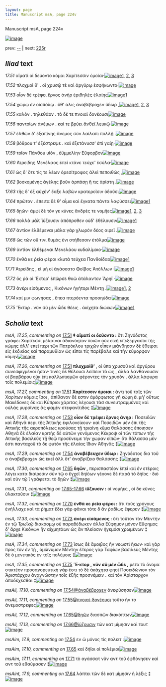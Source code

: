 ```yaml
---
layout: page
title: Manuscript msA, page 224v
---
```


Manuscript msA, page 224v

[![image](http://www.homermultitext.org/iipsrv?OBJ=IIP,1.0&FIF=/project/homer/pyramidal/deepzoom/hmt/vaimg/2017a/VA224VN_0726.tif&WID=100&CVT=JPEG)](http://www.homermultitext.org/ict2/?urn=urn:cite2:hmt:vaimg.2017a:VA224VN_0726)

prev:  [--](../--) | next:  [225r](../225r)

## *Iliad* text

*17.51* <a id="17.51"/> αἵματί οἱ δεύοντο κόμαι Χαρίτεσσιν ὁμοῖαι·[![image](http://www.homermultitext.org/iipsrv?OBJ=IIP,1.0&FIF=/project/homer/pyramidal/deepzoom/hmt/vaimg/2017a/VA224VN_0726.tif&RGN=0.493,0.2307,0.338,0.0263&WID=1000&CVT=JPEG)](http://www.homermultitext.org/ict2/?urn=urn:cite2:hmt:vaimg.2017a:VA224VN_0726@0.493,0.2307,0.338,0.0263)[1](#msA_17.26), [2](#msA_17.25), [3](#msA_17.27)

*17.52* <a id="17.52"/> πλοχμοί θ' . οἳ χρυσῷ τὲ καὶ ἀργύρῳ ἐσφήκωντο·[![image](http://www.homermultitext.org/iipsrv?OBJ=IIP,1.0&FIF=/project/homer/pyramidal/deepzoom/hmt/vaimg/2017a/VA224VN_0726.tif&RGN=0.494,0.2532,0.389,0.0248&WID=1000&CVT=JPEG)](http://www.homermultitext.org/ict2/?urn=urn:cite2:hmt:vaimg.2017a:VA224VN_0726@0.494,0.2532,0.389,0.0248)

*17.53* <a id="17.53"/> οἷον δὲ τρέφει ἔρνος ἀνὴρ ἐριθηλὲς ἐλαίης[![image](http://www.homermultitext.org/iipsrv?OBJ=IIP,1.0&FIF=/project/homer/pyramidal/deepzoom/hmt/vaimg/2017a/VA224VN_0726.tif&RGN=0.494,0.2712,0.389,0.0248&WID=1000&CVT=JPEG)](http://www.homermultitext.org/ict2/?urn=urn:cite2:hmt:vaimg.2017a:VA224VN_0726@0.494,0.2712,0.389,0.0248)[1](#msA_17.28)

*17.54* <a id="17.54"/> χώρῳ ἐν οἰοπόλῳ . ὅθ' άλις ἀναβέβροχεν ὕδωρ ,[![image](http://www.homermultitext.org/iipsrv?OBJ=IIP,1.0&FIF=/project/homer/pyramidal/deepzoom/hmt/vaimg/2017a/VA224VN_0726.tif&RGN=0.491,0.2893,0.402,0.0263&WID=1000&CVT=JPEG)](http://www.homermultitext.org/ict2/?urn=urn:cite2:hmt:vaimg.2017a:VA224VN_0726@0.491,0.2893,0.402,0.0263)[1](#msA_17.29), [2](#msAim_17.9), [3](#msAil_17.10)

*17.55* <a id="17.55"/> καλὸν . τηλεθάον . τὸ δέ τε πνοιαὶ δονέουσι[![image](http://www.homermultitext.org/iipsrv?OBJ=IIP,1.0&FIF=/project/homer/pyramidal/deepzoom/hmt/vaimg/2017a/VA224VN_0726.tif&RGN=0.494,0.3088,0.361,0.0248&WID=1000&CVT=JPEG)](http://www.homermultitext.org/ict2/?urn=urn:cite2:hmt:vaimg.2017a:VA224VN_0726@0.494,0.3088,0.361,0.0248)

*17.56* <a id="17.56"/> παντοίων ἀνέμων . καί τε βρύει ἄνθεϊ λευκῷ·[![image](http://www.homermultitext.org/iipsrv?OBJ=IIP,1.0&FIF=/project/homer/pyramidal/deepzoom/hmt/vaimg/2017a/VA224VN_0726.tif&RGN=0.494,0.3283,0.385,0.0255&WID=1000&CVT=JPEG)](http://www.homermultitext.org/ict2/?urn=urn:cite2:hmt:vaimg.2017a:VA224VN_0726@0.494,0.3283,0.385,0.0255)

*17.57* <a id="17.57"/> ἐλθὼν δ' ἐξαπίνης ἄνεμος σὺν λαίλαπι πολλῇ .[![image](http://www.homermultitext.org/iipsrv?OBJ=IIP,1.0&FIF=/project/homer/pyramidal/deepzoom/hmt/vaimg/2017a/VA224VN_0726.tif&RGN=0.494,0.3471,0.397,0.0255&WID=1000&CVT=JPEG)](http://www.homermultitext.org/ict2/?urn=urn:cite2:hmt:vaimg.2017a:VA224VN_0726@0.494,0.3471,0.397,0.0255)

*17.58* <a id="17.58"/> βόθρου τ' ἐξέστρεψε . καὶ ἐξετάνυσσ' ἐπὶ γαίῃ·[![image](http://www.homermultitext.org/iipsrv?OBJ=IIP,1.0&FIF=/project/homer/pyramidal/deepzoom/hmt/vaimg/2017a/VA224VN_0726.tif&RGN=0.493,0.3651,0.397,0.0278&WID=1000&CVT=JPEG)](http://www.homermultitext.org/ict2/?urn=urn:cite2:hmt:vaimg.2017a:VA224VN_0726@0.493,0.3651,0.397,0.0278)

*17.59* <a id="17.59"/> τοῖον Πάνθου υἱὸν , ἐϋμμελίην Εὔφορβον[![image](http://www.homermultitext.org/iipsrv?OBJ=IIP,1.0&FIF=/project/homer/pyramidal/deepzoom/hmt/vaimg/2017a/VA224VN_0726.tif&RGN=0.492,0.3832,0.365,0.0278&WID=1000&CVT=JPEG)](http://www.homermultitext.org/ict2/?urn=urn:cite2:hmt:vaimg.2017a:VA224VN_0726@0.492,0.3832,0.365,0.0278)

*17.60* <a id="17.60"/> Ἀτρείδης Μενέλαος ἐπεὶ κτάνε τεύχε' ἐσύλα·[![image](http://www.homermultitext.org/iipsrv?OBJ=IIP,1.0&FIF=/project/homer/pyramidal/deepzoom/hmt/vaimg/2017a/VA224VN_0726.tif&RGN=0.495,0.4005,0.406,0.0278&WID=1000&CVT=JPEG)](http://www.homermultitext.org/ict2/?urn=urn:cite2:hmt:vaimg.2017a:VA224VN_0726@0.495,0.4005,0.406,0.0278)

*17.61* <a id="17.61"/> ὡς δ' ὅτε τίς τε λέων ὀρεσίτροφος ἀλκὶ πεποιθὼς ,[![image](http://www.homermultitext.org/iipsrv?OBJ=IIP,1.0&FIF=/project/homer/pyramidal/deepzoom/hmt/vaimg/2017a/VA224VN_0726.tif&RGN=0.493,0.4185,0.41,0.0278&WID=1000&CVT=JPEG)](http://www.homermultitext.org/ict2/?urn=urn:cite2:hmt:vaimg.2017a:VA224VN_0726@0.493,0.4185,0.41,0.0278)

*17.62* <a id="17.62"/> βοσκομένης ἀγέλης βοῦν ἁρπάσῃ ἥ τις ἀρίστη .[![image](http://www.homermultitext.org/iipsrv?OBJ=IIP,1.0&FIF=/project/homer/pyramidal/deepzoom/hmt/vaimg/2017a/VA224VN_0726.tif&RGN=0.493,0.4373,0.396,0.0278&WID=1000&CVT=JPEG)](http://www.homermultitext.org/ict2/?urn=urn:cite2:hmt:vaimg.2017a:VA224VN_0726@0.493,0.4373,0.396,0.0278)

*17.63* <a id="17.63"/> τῆς δ' ἐξ αὐχέν' ἔαξε λαβὼν κρατεροῖσιν ὀδοῦσι[![image](http://www.homermultitext.org/iipsrv?OBJ=IIP,1.0&FIF=/project/homer/pyramidal/deepzoom/hmt/vaimg/2017a/VA224VN_0726.tif&RGN=0.489,0.4568,0.4,0.0278&WID=1000&CVT=JPEG)](http://www.homermultitext.org/ict2/?urn=urn:cite2:hmt:vaimg.2017a:VA224VN_0726@0.489,0.4568,0.4,0.0278)

*17.64* <a id="17.64"/> πρῶτον . ἔπειτα δέ θ' αἷμα καὶ ἔγκατα πάντα λαφύσσει[![image](http://www.homermultitext.org/iipsrv?OBJ=IIP,1.0&FIF=/project/homer/pyramidal/deepzoom/hmt/vaimg/2017a/VA224VN_0726.tif&RGN=0.488,0.4748,0.423,0.0278&WID=1000&CVT=JPEG)](http://www.homermultitext.org/ict2/?urn=urn:cite2:hmt:vaimg.2017a:VA224VN_0726@0.488,0.4748,0.423,0.0278)[1](#msAint_17.9)

*17.65* <a id="17.65"/> δῃῶν· ἀμφὶ δὲ τόν γε κύνες ἄνδρές τε νομῆες[![image](http://www.homermultitext.org/iipsrv?OBJ=IIP,1.0&FIF=/project/homer/pyramidal/deepzoom/hmt/vaimg/2017a/VA224VN_0726.tif&RGN=0.488,0.4944,0.394,0.0278&WID=1000&CVT=JPEG)](http://www.homermultitext.org/ict2/?urn=urn:cite2:hmt:vaimg.2017a:VA224VN_0726@0.488,0.4944,0.394,0.0278)[1](#msAim_17.10), [2](#msAil_17.12), [3](#msA_17.30)

*17.66* <a id="17.66"/> πολλὰ μάλ’ ϊύζουσιν ἀπόπροθεν οὐδ' ἐθέλουσιν[![image](http://www.homermultitext.org/iipsrv?OBJ=IIP,1.0&FIF=/project/homer/pyramidal/deepzoom/hmt/vaimg/2017a/VA224VN_0726.tif&RGN=0.487,0.5154,0.398,0.0278&WID=1000&CVT=JPEG)](http://www.homermultitext.org/ict2/?urn=urn:cite2:hmt:vaimg.2017a:VA224VN_0726@0.487,0.5154,0.398,0.0278)[1](#msAil_17.13)

*17.67* <a id="17.67"/> ἀντίον ἐλθέμεναι μάλα γὰρ χλωρὸν δέος αιρεῖ .[![image](http://www.homermultitext.org/iipsrv?OBJ=IIP,1.0&FIF=/project/homer/pyramidal/deepzoom/hmt/vaimg/2017a/VA224VN_0726.tif&RGN=0.487,0.5334,0.398,0.0278&WID=1000&CVT=JPEG)](http://www.homermultitext.org/ict2/?urn=urn:cite2:hmt:vaimg.2017a:VA224VN_0726@0.487,0.5334,0.398,0.0278)

*17.68* <a id="17.68"/> ὣς τῶν οὔ τινι θυμὸς ἐνι στήθεσσιν ἐτόλμα[![image](http://www.homermultitext.org/iipsrv?OBJ=IIP,1.0&FIF=/project/homer/pyramidal/deepzoom/hmt/vaimg/2017a/VA224VN_0726.tif&RGN=0.486,0.553,0.398,0.0278&WID=1000&CVT=JPEG)](http://www.homermultitext.org/ict2/?urn=urn:cite2:hmt:vaimg.2017a:VA224VN_0726@0.486,0.553,0.398,0.0278)

*17.69* <a id="17.69"/> ἀντίον ἐλθέμεναι Μενελάου κυδαλίμοιο·[![image](http://www.homermultitext.org/iipsrv?OBJ=IIP,1.0&FIF=/project/homer/pyramidal/deepzoom/hmt/vaimg/2017a/VA224VN_0726.tif&RGN=0.488,0.5702,0.376,0.0278&WID=1000&CVT=JPEG)](http://www.homermultitext.org/ict2/?urn=urn:cite2:hmt:vaimg.2017a:VA224VN_0726@0.488,0.5702,0.376,0.0278)

*17.70* <a id="17.70"/> ἔνθά κε ῥεῖα φέροι κλυτὰ τεύχεα Πανθοίδαο[![image](http://www.homermultitext.org/iipsrv?OBJ=IIP,1.0&FIF=/project/homer/pyramidal/deepzoom/hmt/vaimg/2017a/VA224VN_0726.tif&RGN=0.487,0.5905,0.382,0.0278&WID=1000&CVT=JPEG)](http://www.homermultitext.org/ict2/?urn=urn:cite2:hmt:vaimg.2017a:VA224VN_0726@0.487,0.5905,0.382,0.0278)[1](#msA_17.32)

*17.71* <a id="17.71"/> Ἀτρείδης , εἰ μή οἱ ἀγάσσατο Φοῖβος Ἀπόλλων ·[![image](http://www.homermultitext.org/iipsrv?OBJ=IIP,1.0&FIF=/project/homer/pyramidal/deepzoom/hmt/vaimg/2017a/VA224VN_0726.tif&RGN=0.488,0.6093,0.388,0.0278&WID=1000&CVT=JPEG)](http://www.homermultitext.org/ict2/?urn=urn:cite2:hmt:vaimg.2017a:VA224VN_0726@0.488,0.6093,0.388,0.0278)[1](#msAim_17.11)

*17.72* <a id="17.72"/> ὅς ῥά οἱ Ἕκτορ' ἐπῶρσε θοῶ ἀτάλαντον Ἄρηϊ ·[![image](http://www.homermultitext.org/iipsrv?OBJ=IIP,1.0&FIF=/project/homer/pyramidal/deepzoom/hmt/vaimg/2017a/VA224VN_0726.tif&RGN=0.487,0.6273,0.388,0.0278&WID=1000&CVT=JPEG)](http://www.homermultitext.org/ict2/?urn=urn:cite2:hmt:vaimg.2017a:VA224VN_0726@0.487,0.6273,0.388,0.0278)

*17.73* <a id="17.73"/> ἀνέρι εἰσάμενος , Κικόνων ἡγήτορι Μέντῃ .[![image](http://www.homermultitext.org/iipsrv?OBJ=IIP,1.0&FIF=/project/homer/pyramidal/deepzoom/hmt/vaimg/2017a/VA224VN_0726.tif&RGN=0.487,0.6461,0.388,0.0278&WID=1000&CVT=JPEG)](http://www.homermultitext.org/ict2/?urn=urn:cite2:hmt:vaimg.2017a:VA224VN_0726@0.487,0.6461,0.388,0.0278)[1](#msA_17.34), [2](#msA_17.33)

*17.74* <a id="17.74"/> καί μιν φωνήσας , ἔπεα πτερόεντα προσηύδα·[![image](http://www.homermultitext.org/iipsrv?OBJ=IIP,1.0&FIF=/project/homer/pyramidal/deepzoom/hmt/vaimg/2017a/VA224VN_0726.tif&RGN=0.487,0.6634,0.388,0.0278&WID=1000&CVT=JPEG)](http://www.homermultitext.org/ict2/?urn=urn:cite2:hmt:vaimg.2017a:VA224VN_0726@0.487,0.6634,0.388,0.0278)

*17.75* <a id="17.75"/> Ἕκτορ . νῦν σὺ μὲν ὧδε θέεις . ἀκίχητα διώκων[![image](http://www.homermultitext.org/iipsrv?OBJ=IIP,1.0&FIF=/project/homer/pyramidal/deepzoom/hmt/vaimg/2017a/VA224VN_0726.tif&RGN=0.485,0.6814,0.411,0.0278&WID=1000&CVT=JPEG)](http://www.homermultitext.org/ict2/?urn=urn:cite2:hmt:vaimg.2017a:VA224VN_0726@0.485,0.6814,0.411,0.0278)[1](#msA_17.35)

## *Scholia* text

*msA, 17.25, commenting on* [17.51](#17.51)  <a id="msA_17.25"/> **‡ αἵματί οι δεύοντο :** ὅτι Ζηνόδοτος γράφει Χαρίτεσσι μέλαιναι ἀδιανόητον ποιῶν οὐκ εἰκῆ ἐπεξεργασία τῆς κώμης ἀλλ' επεὶ περι τῶν Πατρόκλου τριχῶν εἶπεν μιάνθησαν δὲ ἔθειραι εἰς ἐκδικίας καὶ παραμυθίαν ὡς εἴποι τίς παρέβαλε καὶ τὴν εὐμορφον κόμην[![image](http://www.homermultitext.org/iipsrv?OBJ=IIP,1.0&FIF=/project/homer/pyramidal/deepzoom/hmt/vaimg/2017a/VA224VN_0726.tif&RGN=0.243,0.1141,0.625,0.045&WID=1000&CVT=JPEG)](http://www.homermultitext.org/ict2/?urn=urn:cite2:hmt:vaimg.2017a:VA224VN_0726@0.243,0.1141,0.625,0.045)

*msA, 17.26, commenting on* [17.51](#17.51)  <a id="msA_17.26"/> **πλοχμοίθ’ ,** οἱ ὑπο χρυσοῦ καὶ ἀργύρου συνεσφιγμένοι ῆσαν· τινὲς δὲ θέλουσι λείπειν τὸ ὠς , ἀλλα λανθάνουσιν οἱ βαρβάρου οὐκ ἐπι καλλωπισμῶν φέροντες τὸν χρυσὸν . ἀλλα λάφυρα τοῖς πολεμίοις[![image](http://www.homermultitext.org/iipsrv?OBJ=IIP,1.0&FIF=/project/homer/pyramidal/deepzoom/hmt/vaimg/2017a/VA224VN_0726.tif&RGN=0.243,0.1441,0.628,0.0315&WID=1000&CVT=JPEG)](http://www.homermultitext.org/ict2/?urn=urn:cite2:hmt:vaimg.2017a:VA224VN_0726@0.243,0.1441,0.628,0.0315)

*msA, 17.27, commenting on* [17.51](#17.51)  <a id="msA_17.27"/> **Χαρίτεσσιν ὁμοιαι :** ἀντι τοῦ ταῖς τῶν Χαρίτων κόμαις ἴσοι , ἀπίθανον δέ εστιν ἀμόρφωτος γῆ κώμη ἐι μὴ’ οὕτως Μακέδονες δὲ καὶ Κύπριοι χάριτας λέγουσι τὰσ συνευτραμμένας καὶ οὐλὰς μυρσίνας ἃς φαμὲν στεφανίτιδος ⁑[![image](http://www.homermultitext.org/iipsrv?OBJ=IIP,1.0&FIF=/project/homer/pyramidal/deepzoom/hmt/vaimg/2017a/VA224VN_0726.tif&RGN=0.221,0.1674,0.65,0.0308&WID=1000&CVT=JPEG)](http://www.homermultitext.org/ict2/?urn=urn:cite2:hmt:vaimg.2017a:VA224VN_0726@0.221,0.1674,0.65,0.0308)

*msA, 17.28, commenting on* [17.53](#17.53)  <a id="msA_17.28"/> **οἶον δὲ τρέφει ἔρνος ἀνηρ :** Ποσειδῶν καὶ Ἀθηνᾶ περι τῆς Ἀττικῆς ἐφιλονείκουν· καὶ Ποσειδῶν μὲν ἐπι τῆς Αττικῆς τῆς ακροπόλεως κρούσας τῇ τριαίνη κῦμα θαλάσσης ἐποιησεν Αθηνᾶ δὲ ἐλαίαν κριτὴς δὲ αὐτῶν γενόμενος Κέκροψ οἱ τῶν τόπων τῆς Αττικῆς βασιλεὺς τῇ θεῷ προσένειμε τὴν χωραν εἰπῶν· ὅτι θάλασσα μέν ἐστι πανταχοῦ τὸ δε φυτὸν τῆς ἐλαίας ἴ̈διον Ἀθηνᾶς ⁑[![image](http://www.homermultitext.org/iipsrv?OBJ=IIP,1.0&FIF=/project/homer/pyramidal/deepzoom/hmt/vaimg/2017a/VA224VN_0726.tif&RGN=0.22,0.2449,0.216,0.0413&WID=1000&CVT=JPEG)](http://www.homermultitext.org/ict2/?urn=urn:cite2:hmt:vaimg.2017a:VA224VN_0726@0.22,0.2449,0.216,0.0413)

*msA, 17.29, commenting on* [17.54](#17.54)  <a id="msA_17.29"/> **ἀναβέβευχεν ὕδωρ :** Ζηνόδοτος δια τοῦ ο ἀναβεβροχεν ὡς ἐκεῖ ἀλλ ὅτ' ἀναβρίζειο θαλάσσης ⁑[![image](http://www.homermultitext.org/iipsrv?OBJ=IIP,1.0&FIF=/project/homer/pyramidal/deepzoom/hmt/vaimg/2017a/VA224VN_0726.tif&RGN=0.221,0.2462,0.217,0.0413&WID=1000&CVT=JPEG)](http://www.homermultitext.org/ict2/?urn=urn:cite2:hmt:vaimg.2017a:VA224VN_0726@0.221,0.2462,0.217,0.0413)

*msA, 17.30, commenting on* [17.65](#17.65)  <a id="msA_17.30"/> **δηῶν ,** περισπαστέον ἐπεὶ καὶ ἐν ετέροις λέγει κατα διαίρεσιν σὺν τῷ ο ἔγχεϊ δηϊόων γέγονε δὲ παρὰ τὸ δήϊος · διὸ καὶ σὺν τῷ ῖ γράφεται τὸ δῃῶν ⁑[![image](http://www.homermultitext.org/iipsrv?OBJ=IIP,1.0&FIF=/project/homer/pyramidal/deepzoom/hmt/vaimg/2017a/VA224VN_0726.tif&RGN=0.2357,0.5055,0.2023,0.0537&WID=1000&CVT=JPEG)](http://www.homermultitext.org/ict2/?urn=urn:cite2:hmt:vaimg.2017a:VA224VN_0726@0.2357,0.5055,0.2023,0.0537)

*msA, 17.31, commenting on* [17.65-17.66](#17.65-17.66)  <a id="msA_17.31"/> **ἰ̈ύζουσιν :** οἱ νομῆες , οἱ δe κῦνες ὑλακτοῦσιν ⁑[![image](http://www.homermultitext.org/iipsrv?OBJ=IIP,1.0&FIF=/project/homer/pyramidal/deepzoom/hmt/vaimg/2017a/VA224VN_0726.tif&RGN=0.221,0.5541,0.233,0.0308&WID=1000&CVT=JPEG)](http://www.homermultitext.org/ict2/?urn=urn:cite2:hmt:vaimg.2017a:VA224VN_0726@0.221,0.5541,0.233,0.0308)

*msA, 17.32, commenting on* [17.70](#17.70)  <a id="msA_17.32"/> **ἐνθά κε ῥεῖα φέροι :** ὅτι τοὺς χρόνους ἐνήλλαχε καὶ τὰ ῥήματ ἔδει γὰρ φᾶναι τότε δ ἂν ῥαδίως ἔφερεν ⁑[![image](http://www.homermultitext.org/iipsrv?OBJ=IIP,1.0&FIF=/project/homer/pyramidal/deepzoom/hmt/vaimg/2017a/VA224VN_0726.tif&RGN=0.236,0.5676,0.223,0.0383&WID=1000&CVT=JPEG)](http://www.homermultitext.org/ict2/?urn=urn:cite2:hmt:vaimg.2017a:VA224VN_0726@0.236,0.5676,0.223,0.0383)

*msA, 17.33, commenting on* [17.73](#17.73)  <a id="msA_17.33"/> **ἀνέρι εἰσάμενος :** ὅτι τοῦτον τὸν Μὲντὴν ἐν τῷ Τρωϊκῷ διακόσμῳ οὐ παραδέδωκεν ἀλλα Εὔφημον μόνον Εὔφημος δ' ἄρχε Κικόνων ἢν αἰχμητάων ὡς ἂν πλείοσιν ἡγεμόσι χρωμένων ⁑[![image](http://www.homermultitext.org/iipsrv?OBJ=IIP,1.0&FIF=/project/homer/pyramidal/deepzoom/hmt/vaimg/2017a/VA224VN_0726.tif&RGN=0.2239,0.5996,0.2263,0.0648&WID=1000&CVT=JPEG)](http://www.homermultitext.org/ict2/?urn=urn:cite2:hmt:vaimg.2017a:VA224VN_0726@0.2239,0.5996,0.2263,0.0648)

*msA, 17.34, commenting on* [17.73](#17.73)  <a id="msA_17.34"/> ἴσως δὲ ἄμοιβος ἢν νεωστὶ ἥκων· καὶ γὰρ προς τὸν ἐν τῇ , ὁμώνυμον Μέντην ἔτερος γὰρ Ταφίων βασιλεὺς Μέντης δὲ ὁ μενετικὸς ἐν τοῖς πολέμοις ⁑[![image](http://www.homermultitext.org/iipsrv?OBJ=IIP,1.0&FIF=/project/homer/pyramidal/deepzoom/hmt/vaimg/2017a/VA224VN_0726.tif&RGN=0.2409,0.6611,0.2112,0.0495&WID=1000&CVT=JPEG)](http://www.homermultitext.org/ict2/?urn=urn:cite2:hmt:vaimg.2017a:VA224VN_0726@0.2409,0.6611,0.2112,0.0495)

*msA, 17.35, commenting on* [17.75](#17.75)  <a id="msA_17.35"/> **Ἕ·κτορ , νῦν σῦ μὲν ὦδε ,** μετα τὸ ὄνομα στικτέον προσαγορευτικὴ γάρ ἐστι τὸ δὲ ἀκάχητα φησὶ Ποσειδώνιον τὸν Ἀριστάρχου ἀναγνώστην τοῖς ἑξῆς προσνέμειν . καὶ τὸν Ἀρίσταρχον ἀποδέχεσθαι ⁑[![image](http://www.homermultitext.org/iipsrv?OBJ=IIP,1.0&FIF=/project/homer/pyramidal/deepzoom/hmt/vaimg/2017a/VA224VN_0726.tif&RGN=0.233,0.7062,0.577,0.0376&WID=1000&CVT=JPEG)](http://www.homermultitext.org/ict2/?urn=urn:cite2:hmt:vaimg.2017a:VA224VN_0726@0.233,0.7062,0.577,0.0376)

*msAil, 17.10, commenting on* [17.54@ἀναβέβροχεν](#17.54@ἀναβέβροχεν)  <a id="msAil_17.10"/> ἀνεφύσησεν[![image](http://www.homermultitext.org/iipsrv?OBJ=IIP,1.0&FIF=/project/homer/pyramidal/deepzoom/hmt/vaimg/2017a/VA224VN_0726.tif&RGN=0.753,0.2893,0.056,0.0105&WID=1000&CVT=JPEG)](http://www.homermultitext.org/ict2/?urn=urn:cite2:hmt:vaimg.2017a:VA224VN_0726@0.753,0.2893,0.056,0.0105)

*msAil, 17.11, commenting on* [17.55@πνοιαὶ-δονέουσι](#17.55@πνοιαὶ-δονέουσι)  <a id="msAil_17.11"/> τοῦτο ἢν το ἀνεμοστρεφες[![image](http://www.homermultitext.org/iipsrv?OBJ=IIP,1.0&FIF=/project/homer/pyramidal/deepzoom/hmt/vaimg/2017a/VA224VN_0726.tif&RGN=0.721,0.3035,0.115,0.0173&WID=1000&CVT=JPEG)](http://www.homermultitext.org/ict2/?urn=urn:cite2:hmt:vaimg.2017a:VA224VN_0726@0.721,0.3035,0.115,0.0173)

*msAil, 17.12, commenting on* [17.65@δῃῶν](#17.65@δῃῶν)  <a id="msAil_17.12"/> διασπῶν διακόπτων[![image](http://www.homermultitext.org/iipsrv?OBJ=IIP,1.0&FIF=/project/homer/pyramidal/deepzoom/hmt/vaimg/2017a/VA224VN_0726.tif&RGN=0.515,0.4906,0.097,0.015&WID=1000&CVT=JPEG)](http://www.homermultitext.org/ict2/?urn=urn:cite2:hmt:vaimg.2017a:VA224VN_0726@0.515,0.4906,0.097,0.015)

*msAil, 17.13, commenting on* [17.66@ϊύζουσιν](#17.66@ϊύζουσιν)  <a id="msAil_17.13"/> τῶν κατ μίμησιν καὶ τουτ[![image](http://www.homermultitext.org/iipsrv?OBJ=IIP,1.0&FIF=/project/homer/pyramidal/deepzoom/hmt/vaimg/2017a/VA224VN_0726.tif&RGN=0.615,0.5124,0.1,0.012&WID=1000&CVT=JPEG)](http://www.homermultitext.org/ict2/?urn=urn:cite2:hmt:vaimg.2017a:VA224VN_0726@0.615,0.5124,0.1,0.012)

*msAim, 17.9, commenting on* [17.54](#17.54)  <a id="msAim_17.9"/> εν ῶ μόνος τίς πολειτ :[![image](http://www.homermultitext.org/iipsrv?OBJ=IIP,1.0&FIF=/project/homer/pyramidal/deepzoom/hmt/vaimg/2017a/VA224VN_0726.tif&RGN=0.422,0.2825,0.074,0.0338&WID=1000&CVT=JPEG)](http://www.homermultitext.org/ict2/?urn=urn:cite2:hmt:vaimg.2017a:VA224VN_0726@0.422,0.2825,0.074,0.0338)

*msAim, 17.10, commenting on* [17.65](#17.65)  <a id="msAim_17.10"/> καὶ δήϊοι οἱ πολέμιοι[![image](http://www.homermultitext.org/iipsrv?OBJ=IIP,1.0&FIF=/project/homer/pyramidal/deepzoom/hmt/vaimg/2017a/VA224VN_0726.tif&RGN=0.436,0.4944,0.059,0.0293&WID=1000&CVT=JPEG)](http://www.homermultitext.org/ict2/?urn=urn:cite2:hmt:vaimg.2017a:VA224VN_0726@0.436,0.4944,0.059,0.0293)

*msAim, 17.11, commenting on* [17.71](#17.71)  <a id="msAim_17.11"/> τὸ αγάσσατ νῦν αντ τοῦ ἐφθόνησεν καὶ αντ τοῦ εθαύμασεν ⁑[![image](http://www.homermultitext.org/iipsrv?OBJ=IIP,1.0&FIF=/project/homer/pyramidal/deepzoom/hmt/vaimg/2017a/VA224VN_0726.tif&RGN=0.44,0.6168,0.059,0.0609&WID=1000&CVT=JPEG)](http://www.homermultitext.org/ict2/?urn=urn:cite2:hmt:vaimg.2017a:VA224VN_0726@0.44,0.6168,0.059,0.0609)

*msAint, 17.9, commenting on* [17.64](#17.64)  <a id="msAint_17.9"/> λάπτει τῶν δὲ κατ μίμησιν ἡ λέξις ⁑[![image](http://www.homermultitext.org/iipsrv?OBJ=IIP,1.0&FIF=/project/homer/pyramidal/deepzoom/hmt/vaimg/2017a/VA224VN_0726.tif&RGN=0.866,0.4966,0.059,0.0488&WID=1000&CVT=JPEG)](http://www.homermultitext.org/ict2/?urn=urn:cite2:hmt:vaimg.2017a:VA224VN_0726@0.866,0.4966,0.059,0.0488)